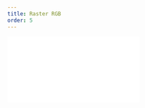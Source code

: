 ```yaml
---
title: Raster RGB
order: 5
---
```


<embed src="@/docs/api/common/source/raster/raster_rgb.zh.md"></embed>
